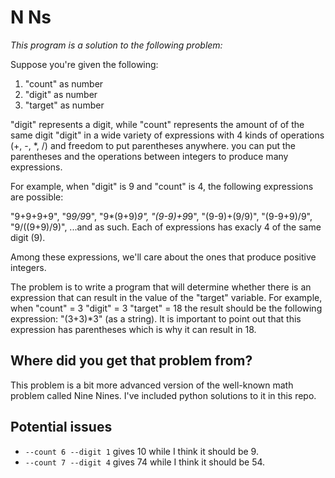 # N Ns

*This program is a solution to the following problem:*

Suppose you're given the following:
1) "count" as number
2) "digit" as number
1) "target" as number

"digit" represents a digit, while "count" represents the amount of of the same digit "digit" in a wide variety of expressions with 4 kinds of operations (+, -, *, /) and freedom to put parentheses anywhere. you can put the parentheses and the operations between integers to produce many expressions.

For example, when "digit" is 9 and "count" is 4, the following expressions are possible:

"9+9+9+9",
"9*9/9*9",
"9*(9+9)*9",
"(9-9)+9*9",
"(9-9)+(9/9)",
"(9-9+9)/9",
"9/((9+9)/9)",
...and as such. Each of expressions has exacly 4 of the same digit (9).

Among these expressions, we'll care about
the ones that produce positive integers.

The problem is to write a program that will determine whether there is an expression that can result in the value of the "target" variable. For example, when
"count" = 3
"digit" = 3
"target" = 18
the result should be the following expression: "(3+3)*3" (as a string). It is important to point out that this expression has parentheses which is why it can result in 18.

## Where did you get that problem from?

This problem is a bit more advanced version of the well-known math problem called Nine Nines. I've included python solutions to it in this repo.

## Potential issues

* `--count 6 --digit 1` gives 10 while I think it should be 9.
* `--count 7 --digit 4` gives 74 while I think it should be 54.